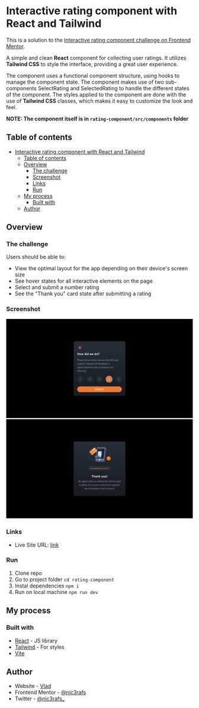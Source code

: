 # Interactive rating component with React and Tailwind

This is a solution to the [Interactive rating component challenge on Frontend Mentor](https://www.frontendmentor.io/challenges/interactive-rating-component-koxpeBUmI). 

A simple and clean **React** component for collecting user ratings. It utilizes **Tailwind CSS** to style the interface, providing a great user experience. 

The component uses a functional component structure, using hooks to manage the component state. The component makes use of two sub-components SelectRating and SelectedRating to handle the different states of the component. The styles applied to the component are done with the use of **Tailwind CSS** classes, which makes it easy to customize the look and feel.

**NOTE: The component itself is in `rating-component/src/components` folder**

## Table of contents

- [Interactive rating component with React and Tailwind](#interactive-rating-component-with-react-and-tailwind)
  - [Table of contents](#table-of-contents)
  - [Overview](#overview)
    - [The challenge](#the-challenge)
    - [Screenshot](#screenshot)
    - [Links](#links)
    - [Run](#run)
  - [My process](#my-process)
    - [Built with](#built-with)
  - [Author](#author)


## Overview

### The challenge

Users should be able to:

- View the optimal layout for the app depending on their device's screen size
- See hover states for all interactive elements on the page
- Select and submit a number rating
- See the "Thank you" card state after submitting a rating

### Screenshot

![](./screenshots/screenshot.png)
![](./screenshots/screenshot2.png)

### Links

<!-- - Solution URL: [Add solution URL here](https://your-solution-url.com) -->
- Live Site URL: [link](https://interactive-rating-component-main-woad.vercel.app/)

### Run

1. Clone repo
2. Go to project folder ```cd rating-component``` 
3. Instal dependencies `npm i`
4. Run on local machine `npm run dev`

## My process

### Built with

- [React](https://reactjs.org/) - JS library
- [Tailwind](https://tailwindcss.com/) - For styles
- [Vite](https://vitejs.dev/)


## Author

- Website - [Vlad](https://github.com/nic3rafs)
- Frontend Mentor - [@nic3rafs](https://www.frontendmentor.io/profile/nic3rafs)
- Twitter - [@nic3rafs_](https://www.twitter.com/nic3rafs_)
